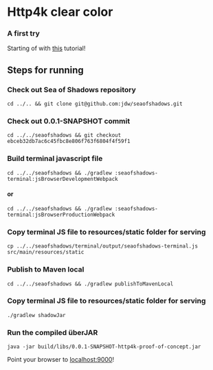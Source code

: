 # Http4k clear color
### A first try
Starting of with [this](https://developer.mozilla.org/en-US/docs/Web/API/WebGL_API/Tutorial/Getting_started_with_WebGL) tutorial!

## Steps for running
### Check out Sea of Shadows repository
```shell
cd ../.. && git clone git@github.com:jdw/seaofshadows.git
```

### Check out 0.0.1-SNAPSHOT commit
```shell
cd ../../seaofshadows && git checkout ebceb32db7ac6c45fbc8e806f763f6804f4f59f1
```

### Build terminal javascript file
```shell
cd ../../seaofshadows && ./gradlew :seaofshadows-terminal:jsBrowserDevelopmentWebpack
```

#### or

```shell
cd ../../seaofshadows && ./gradlew :seaofshadows-terminal:jsBrowserProductionWebpack
```

### Copy terminal JS file to resources/static folder for serving
```shell
cp ../../seaofshadows/terminal/output/seaofshadows-terminal.js src/main/resources/static
```

### Publish to Maven local
```shell
cd ../../seaofshadows && ./gradlew publishToMavenLocal
```

### Copy terminal JS file to resources/static folder for serving
```shell
./gradlew shadowJar
```

### Run the compiled überJAR
```shell
java -jar build/libs/0.0.1-SNAPSHOT-http4k-proof-of-concept.jar
```

Point your browser to [localhost:9000](http://localhost:9000)!